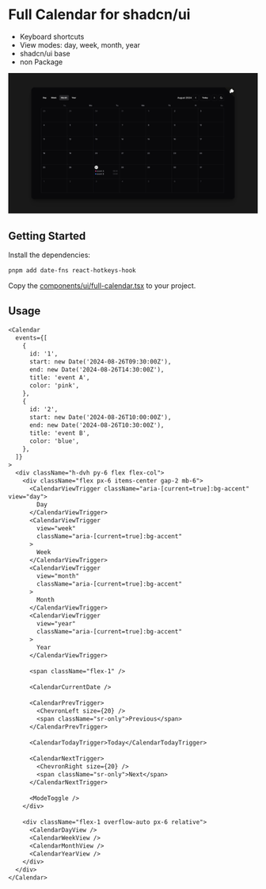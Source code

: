 # Full Calendar for shadcn/ui

- Keyboard shortcuts
- View modes: day, week, month, year
- shadcn/ui base
- non Package

![image](app/opengraph-image.png)

## Getting Started

Install the dependencies:

```bash
pnpm add date-fns react-hotkeys-hook
```

Copy the [components/ui/full-calendar.tsx](components/ui/full-calendar.tsx) to your project.

## Usage

```tsx
<Calendar
  events={[
    {
      id: '1',
      start: new Date('2024-08-26T09:30:00Z'),
      end: new Date('2024-08-26T14:30:00Z'),
      title: 'event A',
      color: 'pink',
    },
    {
      id: '2',
      start: new Date('2024-08-26T10:00:00Z'),
      end: new Date('2024-08-26T10:30:00Z'),
      title: 'event B',
      color: 'blue',
    },
  ]}
>
  <div className="h-dvh py-6 flex flex-col">
    <div className="flex px-6 items-center gap-2 mb-6">
      <CalendarViewTrigger className="aria-[current=true]:bg-accent" view="day">
        Day
      </CalendarViewTrigger>
      <CalendarViewTrigger
        view="week"
        className="aria-[current=true]:bg-accent"
      >
        Week
      </CalendarViewTrigger>
      <CalendarViewTrigger
        view="month"
        className="aria-[current=true]:bg-accent"
      >
        Month
      </CalendarViewTrigger>
      <CalendarViewTrigger
        view="year"
        className="aria-[current=true]:bg-accent"
      >
        Year
      </CalendarViewTrigger>

      <span className="flex-1" />

      <CalendarCurrentDate />

      <CalendarPrevTrigger>
        <ChevronLeft size={20} />
        <span className="sr-only">Previous</span>
      </CalendarPrevTrigger>

      <CalendarTodayTrigger>Today</CalendarTodayTrigger>

      <CalendarNextTrigger>
        <ChevronRight size={20} />
        <span className="sr-only">Next</span>
      </CalendarNextTrigger>

      <ModeToggle />
    </div>

    <div className="flex-1 overflow-auto px-6 relative">
      <CalendarDayView />
      <CalendarWeekView />
      <CalendarMonthView />
      <CalendarYearView />
    </div>
  </div>
</Calendar>
```
